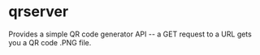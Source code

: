 # qrserver
Provides a simple QR code generator API -- a GET request to a URL gets you a QR code .PNG file.
